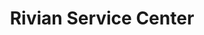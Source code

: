 ---
title: "Rivian Service Center"
url: /miami-springs/rivian-service-center/
shop: Autowerkstatt
---